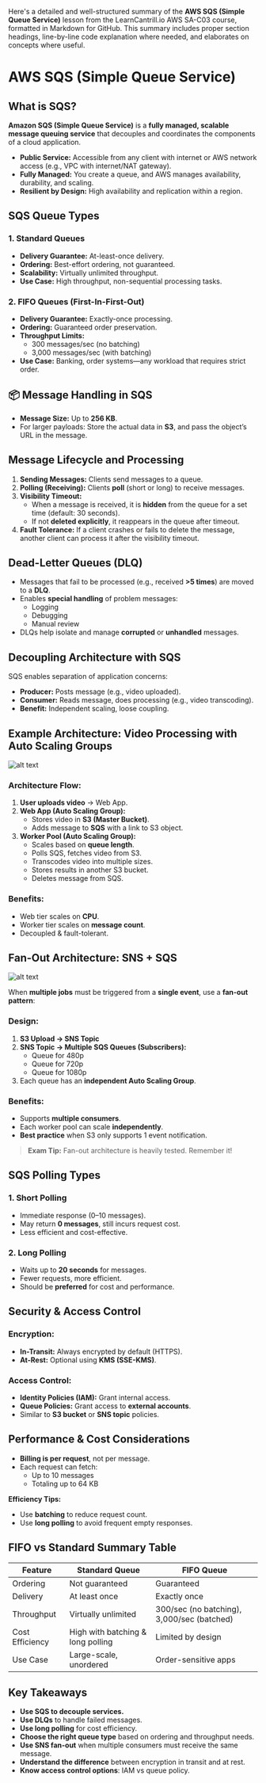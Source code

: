 Here's a detailed and well-structured summary of the **AWS SQS (Simple Queue Service)** lesson from the LearnCantrill.io AWS SA-C03 course, formatted in Markdown for GitHub. This summary includes proper section headings, line-by-line code explanation where needed, and elaborates on concepts where useful.

# AWS SQS (Simple Queue Service)

## What is SQS?

**Amazon SQS (Simple Queue Service)** is a **fully managed, scalable message queuing service** that decouples and coordinates the components of a cloud application.

- **Public Service:** Accessible from any client with internet or AWS network access (e.g., VPC with internet/NAT gateway).
- **Fully Managed:** You create a queue, and AWS manages availability, durability, and scaling.
- **Resilient by Design:** High availability and replication within a region.

## SQS Queue Types

### 1. **Standard Queues**

- **Delivery Guarantee:** At-least-once delivery.
- **Ordering:** Best-effort ordering, not guaranteed.
- **Scalability:** Virtually unlimited throughput.
- **Use Case:** High throughput, non-sequential processing tasks.

### 2. **FIFO Queues (First-In-First-Out)**

- **Delivery Guarantee:** Exactly-once processing.
- **Ordering:** Guaranteed order preservation.
- **Throughput Limits:**
  - 300 messages/sec (no batching)
  - 3,000 messages/sec (with batching)
- **Use Case:** Banking, order systems—any workload that requires strict order.

## 📦 Message Handling in SQS

- **Message Size:** Up to **256 KB**.
- For larger payloads: Store the actual data in **S3**, and pass the object’s URL in the message.

## Message Lifecycle and Processing

1. **Sending Messages:** Clients send messages to a queue.
2. **Polling (Receiving):** Clients **poll** (short or long) to receive messages.
3. **Visibility Timeout:**
   - When a message is received, it is **hidden** from the queue for a set time (default: 30 seconds).
   - If not **deleted explicitly**, it reappears in the queue after timeout.
4. **Fault Tolerance:** If a client crashes or fails to delete the message, another client can process it after the visibility timeout.

## Dead-Letter Queues (DLQ)

- Messages that fail to be processed (e.g., received **>5 times**) are moved to a **DLQ**.
- Enables **special handling** of problem messages:
  - Logging
  - Debugging
  - Manual review
- DLQs help isolate and manage **corrupted** or **unhandled** messages.

## Decoupling Architecture with SQS

SQS enables separation of application concerns:

- **Producer:** Posts message (e.g., video uploaded).
- **Consumer:** Reads message, does processing (e.g., video transcoding).
- **Benefit:** Independent scaling, loose coupling.

## Example Architecture: Video Processing with Auto Scaling Groups

![alt text](image-37.png)

### Architecture Flow:

1. **User uploads video** → Web App.
2. **Web App (Auto Scaling Group):**
   - Stores video in **S3 (Master Bucket)**.
   - Adds message to **SQS** with a link to S3 object.
3. **Worker Pool (Auto Scaling Group):**
   - Scales based on **queue length**.
   - Polls SQS, fetches video from S3.
   - Transcodes video into multiple sizes.
   - Stores results in another S3 bucket.
   - Deletes message from SQS.

### Benefits:

- Web tier scales on **CPU**.
- Worker tier scales on **message count**.
- Decoupled & fault-tolerant.

## Fan-Out Architecture: SNS + SQS

![alt text](image-38.png)

When **multiple jobs** must be triggered from a **single event**, use a **fan-out pattern**:

### Design:

1. **S3 Upload → SNS Topic**
2. **SNS Topic → Multiple SQS Queues (Subscribers):**
   - Queue for 480p
   - Queue for 720p
   - Queue for 1080p
3. Each queue has an **independent Auto Scaling Group**.

### Benefits:

- Supports **multiple consumers**.
- Each worker pool can scale **independently**.
- **Best practice** when S3 only supports 1 event notification.

> **Exam Tip:** Fan-out architecture is heavily tested. Remember it!

## SQS Polling Types

### 1. **Short Polling**

- Immediate response (0–10 messages).
- May return **0 messages**, still incurs request cost.
- Less efficient and cost-effective.

### 2. **Long Polling**

- Waits up to **20 seconds** for messages.
- Fewer requests, more efficient.
- Should be **preferred** for cost and performance.

## Security & Access Control

### Encryption:

- **In-Transit:** Always encrypted by default (HTTPS).
- **At-Rest:** Optional using **KMS (SSE-KMS)**.

### Access Control:

- **Identity Policies (IAM):** Grant internal access.
- **Queue Policies:** Grant access to **external accounts**.
- Similar to **S3 bucket** or **SNS topic** policies.

## Performance & Cost Considerations

- **Billing is per request**, not per message.
- Each request can fetch:
  - Up to 10 messages
  - Totaling up to 64 KB

**Efficiency Tips:**

- Use **batching** to reduce request count.
- Use **long polling** to avoid frequent empty responses.

## FIFO vs Standard Summary Table

| Feature         | Standard Queue                    | FIFO Queue                                 |
| --------------- | --------------------------------- | ------------------------------------------ |
| Ordering        | Not guaranteed                    | Guaranteed                                 |
| Delivery        | At least once                     | Exactly once                               |
| Throughput      | Virtually unlimited               | 300/sec (no batching), 3,000/sec (batched) |
| Cost Efficiency | High with batching & long polling | Limited by design                          |
| Use Case        | Large-scale, unordered            | Order-sensitive apps                       |

## Key Takeaways

- **Use SQS to decouple services.**
- **Use DLQs** to handle failed messages.
- **Use long polling** for cost efficiency.
- **Choose the right queue type** based on ordering and throughput needs.
- **Use SNS fan-out** when multiple consumers must receive the same message.
- **Understand the difference** between encryption in transit and at rest.
- **Know access control options**: IAM vs queue policy.
